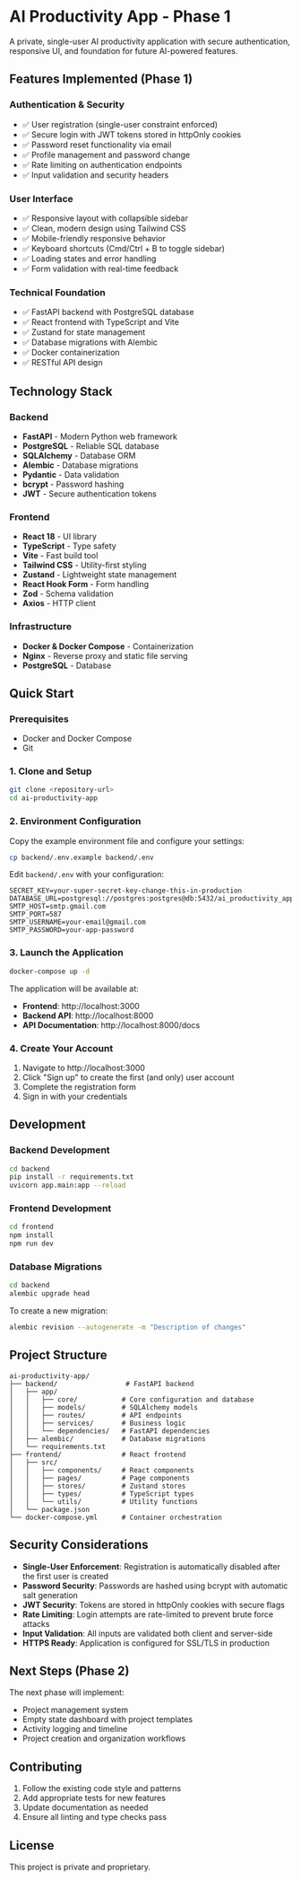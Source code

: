 # AI Productivity App - Phase 1

A private, single-user AI productivity application with secure authentication, responsive UI, and foundation for future AI-powered features.

## Features Implemented (Phase 1)

### Authentication & Security
- ✅ User registration (single-user constraint enforced)
- ✅ Secure login with JWT tokens stored in httpOnly cookies
- ✅ Password reset functionality via email
- ✅ Profile management and password change
- ✅ Rate limiting on authentication endpoints
- ✅ Input validation and security headers

### User Interface
- ✅ Responsive layout with collapsible sidebar
- ✅ Clean, modern design using Tailwind CSS
- ✅ Mobile-friendly responsive behavior
- ✅ Keyboard shortcuts (Cmd/Ctrl + B to toggle sidebar)
- ✅ Loading states and error handling
- ✅ Form validation with real-time feedback

### Technical Foundation
- ✅ FastAPI backend with PostgreSQL database
- ✅ React frontend with TypeScript and Vite
- ✅ Zustand for state management
- ✅ Database migrations with Alembic
- ✅ Docker containerization
- ✅ RESTful API design

## Technology Stack

### Backend
- **FastAPI** - Modern Python web framework
- **PostgreSQL** - Reliable SQL database
- **SQLAlchemy** - Database ORM
- **Alembic** - Database migrations
- **Pydantic** - Data validation
- **bcrypt** - Password hashing
- **JWT** - Secure authentication tokens

### Frontend
- **React 18** - UI library
- **TypeScript** - Type safety
- **Vite** - Fast build tool
- **Tailwind CSS** - Utility-first styling
- **Zustand** - Lightweight state management
- **React Hook Form** - Form handling
- **Zod** - Schema validation
- **Axios** - HTTP client

### Infrastructure
- **Docker & Docker Compose** - Containerization
- **Nginx** - Reverse proxy and static file serving
- **PostgreSQL** - Database

## Quick Start

### Prerequisites
- Docker and Docker Compose
- Git

### 1. Clone and Setup
```bash
git clone <repository-url>
cd ai-productivity-app
```

### 2. Environment Configuration
Copy the example environment file and configure your settings:
```bash
cp backend/.env.example backend/.env
```

Edit `backend/.env` with your configuration:
```env
SECRET_KEY=your-super-secret-key-change-this-in-production
DATABASE_URL=postgresql://postgres:postgres@db:5432/ai_productivity_app
SMTP_HOST=smtp.gmail.com
SMTP_PORT=587
SMTP_USERNAME=your-email@gmail.com
SMTP_PASSWORD=your-app-password
```

### 3. Launch the Application
```bash
docker-compose up -d
```

The application will be available at:
- **Frontend**: http://localhost:3000
- **Backend API**: http://localhost:8000
- **API Documentation**: http://localhost:8000/docs

### 4. Create Your Account
1. Navigate to http://localhost:3000
2. Click "Sign up" to create the first (and only) user account
3. Complete the registration form
4. Sign in with your credentials

## Development

### Backend Development
```bash
cd backend
pip install -r requirements.txt
uvicorn app.main:app --reload
```

### Frontend Development
```bash
cd frontend
npm install
npm run dev
```

### Database Migrations
```bash
cd backend
alembic upgrade head
```

To create a new migration:
```bash
alembic revision --autogenerate -m "Description of changes"
```

## Project Structure

```
ai-productivity-app/
├── backend/                 # FastAPI backend
│   ├── app/
│   │   ├── core/           # Core configuration and database
│   │   ├── models/         # SQLAlchemy models
│   │   ├── routes/         # API endpoints
│   │   ├── services/       # Business logic
│   │   └── dependencies/   # FastAPI dependencies
│   ├── alembic/            # Database migrations
│   └── requirements.txt
├── frontend/               # React frontend
│   ├── src/
│   │   ├── components/     # React components
│   │   ├── pages/          # Page components
│   │   ├── stores/         # Zustand stores
│   │   ├── types/          # TypeScript types
│   │   └── utils/          # Utility functions
│   └── package.json
└── docker-compose.yml      # Container orchestration
```

## Security Considerations

- **Single-User Enforcement**: Registration is automatically disabled after the first user is created
- **Password Security**: Passwords are hashed using bcrypt with automatic salt generation
- **JWT Security**: Tokens are stored in httpOnly cookies with secure flags
- **Rate Limiting**: Login attempts are rate-limited to prevent brute force attacks
- **Input Validation**: All inputs are validated both client and server-side
- **HTTPS Ready**: Application is configured for SSL/TLS in production

## Next Steps (Phase 2)

The next phase will implement:
- Project management system
- Empty state dashboard with project templates
- Activity logging and timeline
- Project creation and organization workflows

## Contributing

1. Follow the existing code style and patterns
2. Add appropriate tests for new features
3. Update documentation as needed
4. Ensure all linting and type checks pass

## License

This project is private and proprietary.